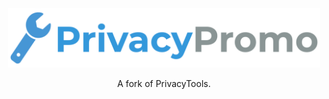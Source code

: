 <div align="center">
<a href="https://privacy.promo">
	<img src="assets/img/svg/layout/brand/horizontal.svg" width="500px" alt="PrivacyPromo" />
</a>
<br />
	<p>A fork of PrivacyTools.</p>
